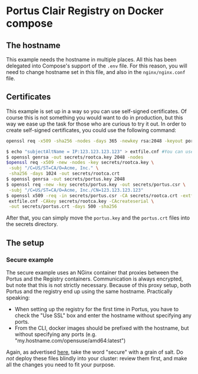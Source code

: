 # Portus Clair Registry on Docker compose

## The hostname

This example needs the hostname in multiple places. All this has been delegated
into Compose's support of the `.env` file. For this reason, you will need to
change hostname set in this file, and also in the `nginx/nginx.conf` file.

## Certificates

This example is set up in a way so you can use self-signed certificates. Of
course this is not something you would want to do in production, but this way we
ease up the task for those who are curious to try it out.
In order to create self-signed certificates, you could use the following command:

```bash
openssl req -x509 -sha256 -nodes -days 365 -newkey rsa:2048 -keyout portus.key -out portus.crt
```

```bash
$ echo "subjectAltName = IP:123.123.123.123" > extfile.cnf #You can use DNS:domain.tld too
$ openssl genrsa -out secrets/rootca.key 2048 -nodes
$openssl req -x509 -new -nodes -key secrets/rootca.key \
 -subj "/C=US/ST=CA/O=Acme, Inc." \
 -sha256 -days 1024 -out secrets/rootca.crt
$ openssl genrsa -out secrets/portus.key 2048
$ openssl req -new -key secrets/portus.key -out secrets/portus.csr \
 -subj "/C=US/ST=CA/O=Acme, Inc./CN=123.123.123.123"
$ openssl x509 -req -in secrets/portus.csr -CA secrets/rootca.crt -extfile \
 extfile.cnf -CAkey secrets/rootca.key -CAcreateserial \
 -out secrets/portus.crt -days 500 -sha256
```

After that, you can simply move the ``portus.key`` and the ``portus.crt`` files
into the secrets directory.

## The setup

### Secure example

The secure example uses an NGinx container that proxies between the Portus and
the Registry containers. Communication is always encrypted, but note that this
is not strictly necessary. Because of this proxy setup, both Portus and the
registry end up using the same hostname. Practically speaking:

- When setting up the registry for the first time in Portus, you have to check
  the "Use SSL" box and enter the hostname without specifying any ports.
- From the CLI, docker images should be prefixed with the hostname, but without
  specifying any ports (e.g. "my.hostname.com/opensuse/amd64:latest")

Again, as advertised [here](../README.md), take the word "secure" with a grain
of salt. Do *not* deploy these files blindly into your cluster: review them
first, and make all the changes you need to fit your purpose.
